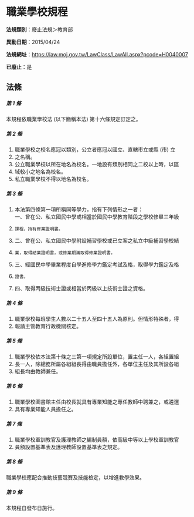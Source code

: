 # 職業學校規程

**法規類別**：廢止法規＞教育部

**異動日期**：2015/04/24  

**法規網址**：https://law.moj.gov.tw/LawClass/LawAll.aspx?pcode=H0040007

**已廢止**：是



## 法條
##### 第 1 條
本規程依職業學校法 (以下簡稱本法) 第十六條規定訂定之。

##### 第 2 條
1. 職業學校之校名應冠以類別，公立者應冠以國立、直轄市立或縣 (市) 立
1. 之名稱。
1. 公立職業學校以所在地名為校名。一地設有類別相同之二校以上時，以區
1. 域較小之地名為校名。
1. 私立職業學校不得以地名為校名。

##### 第 3 條
1. 本法第四條第一項所稱同等學力，指有下列情形之一者：  
一、曾在公、私立國民中學或相當於國民中學教育階段之學校修畢三年級
1.     課程，持有修業證明書。
1. 二、曾在公、私立國民中學附設補習學校或已立案之私立中級補習學校結
1.     業，取得結業證明書，或修業期滿取得修業證明書。
1. 三、經國民中學畢業程度自學進修學力鑑定考試及格，取得學力鑑定及格
1.     證書。
1. 四、取得丙級技術士證或相當於丙級以上技術士證之資格。

##### 第 4 條
1. 職業學校每班學生人數以二十五人至四十五人為原則。但情形特殊者，得
1. 報請主管教育行政機關核定。

##### 第 5 條
1. 職業學校依本法第十條之三第一項規定所設單位，置主任一人，各組置組
1. 長一人，除總務所屬各組組長得由職員擔任外，各單位主任及其所設各組
1. 組長均由教師兼任。

##### 第 6 條
1. 職業學校圖書館主任由校長就具有專業知能之專任教師中聘兼之，或遴選
1. 具有專業知能人員擔任之。

##### 第 7 條
1. 職業學校軍訓教官及護理教師之編制員額，依高級中等以上學校軍訓教官
1. 員額設置基準表及護理教師設置基準表之規定。

##### 第 8 條
職業學校應配合推動技藝競賽及技能檢定，以增進教學效果。

##### 第 9 條
本規程自發布日施行。


